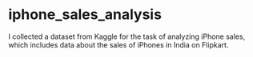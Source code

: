 # iphone_sales_analysis
I collected a dataset from Kaggle for the task of analyzing iPhone sales, which includes data about the sales of iPhones in India on Flipkart.
